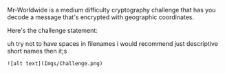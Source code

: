 Mr-Worldwide is a medium difficulty cryptography challenge that has you decode a message that's encrypted with geographic coordinates. 

Here's the challenge statement: 

uh try not to have spaces in filenames i would recommend just descriptive short names
then it;s

`![alt text](Imgs/Challenge.png)`
